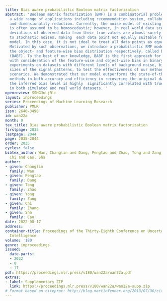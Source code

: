 ```yaml
---
title: Bias aware probabilistic Boolean matrix factorization
abstract: 'Boolean matrix factorization (BMF) is a combinatorial problem arising from
  a wide range of applications including recommendation system, collaborative filtering,
  and dimensionality reduction. Currently, the noise model of existing BMF methods
  is often assumed to be homoscedastic; however, in real world data scenarios, the
  deviations of observed data from their true values are almost surely diverse due
  to stochastic noises, making  each data point not equally suitable for fitting a
  model. In this case, it is not ideal to treat all data points as equally distributed.
  Motivated by such observations, we introduce a probabilistic BMF model that recognizes
  the object- and feature-wise bias distribution respectively, called bias aware BMF
  (BABF). To the best of our knowledge, BABF is the first approach for Boolean decomposition
  with consideration of the feature-wise and object-wise bias in binary data. We conducted
  experiments on datasets with different levels of background noise, bias level, and
  sizes of the signal patterns, to test the effectiveness of our method in various
  scenarios. We demonstrated that our model outperforms the state-of-the-art factorization
  methods in both accuracy and efficiency in recovering the original datasets, and
  the inferred bias level is highly  significantly correlated with true existing bias
  in both simulated and real world datasets. '
openreview: SSHGJuLj9lc
layout: inproceedings
series: Proceedings of Machine Learning Research
publisher: PMLR
issn: 2640-3498
id: wan22a
month: 0
tex_title: Bias aware probabilistic Boolean matrix factorization
firstpage: 2035
lastpage: 2044
page: 2035-2044
order: 2035
cycles: false
bibtex_author: Wan, Changlin and Dang, Pengtao and Zhao, Tong and Zang, Yong and Zhang,
  Chi and Cao, Sha
author:
- given: Changlin
  family: Wan
- given: Pengtao
  family: Dang
- given: Tong
  family: Zhao
- given: Yong
  family: Zang
- given: Chi
  family: Zhang
- given: Sha
  family: Cao
date: 2022-08-17
address:
container-title: Proceedings of the Thirty-Eighth Conference on Uncertainty in Artificial
  Intelligence
volume: '180'
genre: inproceedings
issued:
  date-parts:
  - 2022
  - 8
  - 17
pdf: https://proceedings.mlr.press/v180/wan22a/wan22a.pdf
extras:
- label: Supplementary ZIP
  link: https://proceedings.mlr.press/v180/wan22a/wan22a-supp.zip
# Format based on citeproc: http://blog.martinfenner.org/2013/07/30/citeproc-yaml-for-bibliographies/
---
```

